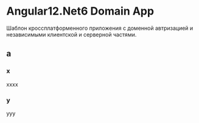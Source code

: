 # Angular12.Net6 Domain App

Шаблон кроссплатформенного приложения с доменной автризацией и независимыми клиентской и серверной частями.

## a

### x

xxxx

### y

yyy
